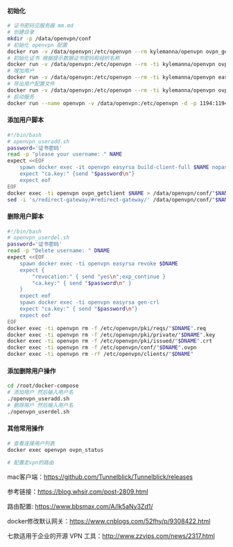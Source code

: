 #### 初始化

```bash
# 证书密码见服务器 mm.md
# 创建目录
mkdir -p /data/openvpn/conf
# 初始化 openvpn 配置
docker run -v /data/openvpn:/etc/openvpn --rm kylemanna/openvpn ovpn_genconfig -u udp://vpn.lbbniu.com
# 初始化证书 根据提示数据证书密码和组织名称
docker run -v /data/openvpn:/etc/openvpn --rm -ti kylemanna/openvpn ovpn_initpki
# 增加用户
docker run -v /data/openvpn:/etc/openvpn --rm -ti kylemanna/openvpn easyrsa build-client-full lbbniu nopass
# 导出用户配置文件
docker run -v /data/openvpn:/etc/openvpn --rm -ti kylemanna/openvpn ovpn_getclient lbbniu > /data/openvpn/conf/lbbniu.ovpn
# 启动服务
docker run --name openvpn -v /data/openvpn:/etc/openvpn -d -p 1194:1194/udp --cap-add=NET_ADMIN kylemanna/openvpn
```

#### 添加用户脚本

```bash
#!/bin/bash
# openvpn_useradd.sh
password='证书密码'
read -p "please your username: " NAME
expect <<EOF
    spawn docker exec -it openvpn easyrsa build-client-full $NAME nopass
    expect "ca.key:" {send "$password\n"}
    expect eof
EOF
docker exec -ti openvpn ovpn_getclient $NAME > /data/openvpn/conf/"$NAME".ovpn
sed -i 's/redirect-gateway/#redirect-gateway/' /data/openvpn/conf/"$NAME".ovpn
```

#### 删除用户脚本

```bash
#!/bin/bash
# openvpn_userdel.sh
password='证书密码'
read -p "Delete username: " DNAME
expect <<EOF
    spawn docker exec -ti openvpn easyrsa revoke $DNAME
    expect {
        "revocation:" { send "yes\n";exp_continue }
        "ca.key:" { send "$password\n" }
    }
    expect eof
    spawn docker exec -ti openvpn easyrsa gen-crl
    expect "ca.key:" { send "$password\n"}
    expect eof
EOF
docker exec -ti openvpn rm -f /etc/openvpn/pki/reqs/"$DNAME".req
docker exec -ti openvpn rm -f /etc/openvpn/pki/private/"$DNAME".key
docker exec -ti openvpn rm -f /etc/openvpn/pki/issued/"$DNAME".crt
docker exec -ti openvpn rm -f /etc/openvpn/conf/"$DNAME".ovpn
docker exec -ti openvpn rm -rf /etc/openvpn/clients/"$DNAME"
```

#### 添加删除用户操作

```bash
cd /root/docker-compose
# 添加用户 然后输入用户名
./openvpn_useradd.sh
# 删除用户 然后输入用户名
./openvpn_userdel.sh
```



#### 其他常用操作

```bash
# 查看连接用户列表
docker exec openvpn ovpn_status

# 配置走vpn的路由
```

mac客户端：https://github.com/Tunnelblick/Tunnelblick/releases

参考链接：https://blog.whsir.com/post-2809.html

路由配置: https://www.bbsmax.com/A/lk5aNy3Zd1/

docker修改默认网关：https://www.cnblogs.com/52fhy/p/9308422.html

七款适用于企业的开源 VPN 工具：http://www.zzvips.com/news/2317.html

